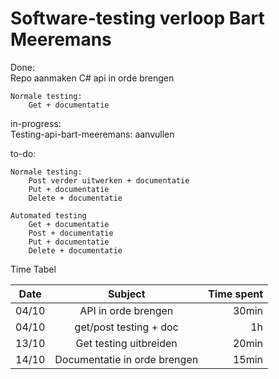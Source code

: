 # Software-testing verloop Bart Meeremans 


Done:  	
	Repo aanmaken 
	C# api  in orde brengen

	Normale testing: 
        Get + documentatie 

in-progress:  
	Testing-api-bart-meeremans: aanvullen

to-do:  

	Normale testing:   
        Post verder uitwerken + documentatie  
        Put + documentatie  
        Delete + documentatie  

    Automated testing  
        Get + documentatie  
        Post + documentatie  
        Put + documentatie  
        Delete + documentatie  
    


Time Tabel

| Date          | Subject       | Time spent  |
| ------------- |:-------------:| -----------:|
| 04/10         | API in orde brengen | 30min       |
| 04/10     | get/post testing + doc      |   1h       |
| 13/10 | Get testing uitbreiden      |    20min       |
| 14/10 | Documentatie in orde brengen      |    15min       |
